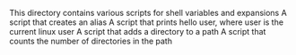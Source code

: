 This directory contains various scripts for shell variables and expansions
A script that creates an alias
A script that prints hello user, where user is the current linux user
A script that adds a directory to a path
A script that counts the number of directories in the path
